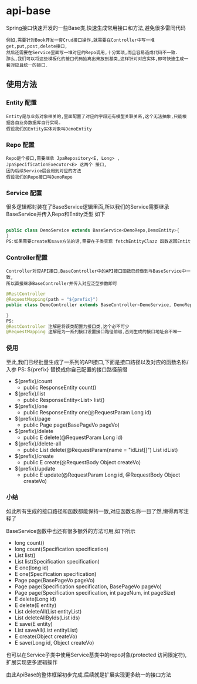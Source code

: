 # api-base

Spring接口快速开发的一些Base类,快速生成常用接口和方法,避免很多雷同代码

```text
例如,需要针对Book开发一套Crud接口操作,就需要在Controller中写一堆get,put,post,delete接口,
然后还需要在Service里面写一堆对应的Repo调用,十分繁琐,而且容易造成代码不一致.
那么,我们可以将这些模板化的接口代码抽离出来放到基类,这样针对对应实体,即可快速生成一套对应且统一的接口.
```

## 使用方法

### Entity 配置

```text
Entity是与业务对象相关的,里面配置了对应的字段还有模型关联关系,这个无法抽象,只能根据各自业务数据库自行实现.
假设我们的Entity实体对象叫DemoEntity
```

### Repo 配置

```text
Repo是个接口,需要继承 JpaRepository<E, Long> , JpaSpecificationExecutor<E> 这两个 接口,
因为后续Service层会用到对应的方法
假设我们的Repo接口叫DemoRepo
```

### Service 配置

很多逻辑都封装在了BaseService逻辑里面,所以我们的Service需要继承BaseService并传入Repo和Entity泛型
如下

```java

public class DemoService extends BaseService<DemoRepo,DemoEntity>{
}
PS:如果需要create和save方法的话,需要在子类实现 fetchEntityClazz 函数返回Entity的class对象
```

### Controller配置

```text
Controller对应API接口,BaseController中的API接口函数已经做到与BaseService中一致,
所以直接继承BaseController并传入对应泛型参数即可
```

```java
@RestController
@RequestMapping(path = "${prefix}")
public class DemoController extends BaseController<DemoService, DemoRepo, DemoEntity> {

}
PS: 
@RestController 注解是将该类配置为接口类,这个必不可少
@RequestMapping 注解是为一系列接口设置接口路径前缀,否则生成的接口地址会不唯一
```

### 使用

至此,我们已经批量生成了一系列的API接口,下面是接口路径以及对应的函数名称/入参
PS: ${prefix} 替换成你自己配置的接口路径前缀

- ${prefix}/count
    - public ResponseEntity<Long> count()
- ${prefix}/list
    - public ResponseEntity<List<E>> list()
- ${prefix}/one
    - public ResponseEntity<E> one(@RequestParam Long id)
- ${prefix}/page
    - public Page<E> page(BasePageVo pageVo)
- ${prefix}/delete
    - public E delete(@RequestParam Long id)
- ${prefix}/delete-all
    - public List<Long> delete(@RequestParam(name = "idList[]") List<Long> idList)
- ${prefix}/create
    - public E create(@RequestBody Object createVo)
- ${prefix}/update
    - public E update(@RequestParam Long id, @RequestBody Object createVo)

### 小结

如此所有生成的接口路径和函数都能保持一致,对应函数名称一目了然,懒得再写注释了

BaseService函数中也还有很多额外的方法可用,如下所示

- long count()
- long count(Specification<E> specification)
- List<E> list()
- List<E> list(Specification<E> specification)
- E one(long id)
- E one(Specification<E> specification)
- Page<E> page(BasePageVo pageVo)
- Page<E> page(Specification<E> specification, BasePageVo pageVo)
- Page<E> page(Specification<E> specification, int pageNum, int pageSize)
- E delete(Long id)
- E delete(E entity)
- List<E> deleteAll(List<E> entityList)
- List<Long> deleteAllByIds(List<Long> ids)
- E save(E entity)
- List<E> saveAll(List<E> entityList)
- E create(Object createVo)
- E save(Long id, Object createVo)

也可以在Service子类中使用Service基类中的repo对象(protected 访问限定符), 扩展实现更多逻辑操作

由此ApiBase的整体框架初步完成,后续就是扩展实现更多统一的接口方法
